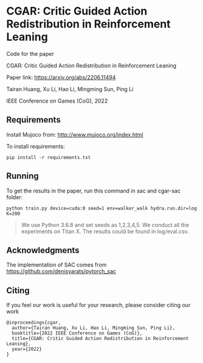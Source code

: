 # CGAR: Critic Guided Action Redistribution in Reinforcement Leaning

Code for the paper

CGAR: Critic Guided Action Redistribution in Reinforcement Leaning

Paper link: https://arxiv.org/abs/2206.11494

Tairan Huang, Xu Li, Hao Li, Mingming Sun, Ping Li

IEEE Conference on Games (CoG), 2022

## Requirements
Install Mujoco from: http://www.mujoco.org/index.html

To install requirements:

```setup
pip install -r requirements.txt
```

## Running

To get the results in the paper, run this command in sac and cgar-sac folder:

```train
python train.py device=cuda:0 seed=1 env=walker_walk hydra.run.dir=log K=200
```

>We use Python 3.6.8 and set seeds as 1,2,3,4,5. We conduct all the experiments on Titan X. The results could be found in log/eval.csv.

## Acknowledgments

The implementation of SAC comes from https://github.com/denisyarats/pytorch_sac

## Citing

If you feel our work is useful for your research, please consider citing our work

```
@inproceedings{cgar,
  author={Tairan Huang, Xu Li, Hao Li, Mingming Sun, Ping Li},
  booktitle={2022 IEEE Conference on Games (CoG)}, 
  title={CGAR: Critic Guided Action Redistribution in Reinforcement Leaning}, 
  year={2022}
}
```
